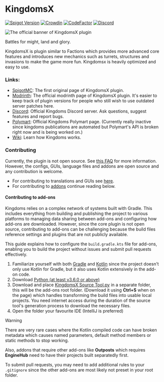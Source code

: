 # KingdomsX

[![Spigot Version](https://img.shields.io/badge/Spigot-1.21-dark_green.svg)](https://shields.io/)
[![Crowdin](https://badges.crowdin.net/kingdomsx/localized.svg)](https://crowdin.com/project/kingdomsx)
[![CodeFactor](https://www.codefactor.io/repository/github/cryptomorin/kingdomsx/badge/master)](https://www.codefactor.io/repository/github/cryptomorin/kingdomsx/overview/master)
[![Discord](https://discordapp.com/api/guilds/429132410748141579/widget.png?style=shield)](https://discord.gg/cKsSwtt)
<!-- Another unofficial Discord badge style: https://img.shields.io/discord/429132410748141579?logo=discord -->

<img src="https://i.imgur.com/Mz7cbAV.png" alt="The official banner of KingdomsX plugin">

Battles for might, land and glory.

KingdomsX is plugin similar to Factions which provides more advanced core features and introduces new mechanics such as
turrets, structures and invasions to make the game more fun.
Kingdomsx is heavily optimized and easy to use.

### Links:

- [SpigotMC](https://www.spigotmc.org/resources/77670/): The first original page of KingdomsX plugin.
- [Modrinth](https://modrinth.com/plugin/kingdomsx/): The official modrinth page of KingdomsX plugin. It's easier to
  keep track of plugin versions for people who still wish to use outdated server patches here.
- [Discord](https://discord.gg/cKsSwtt): Official Kingdoms Discord server. Ask questions, suggest features and report
  bugs.
- [Polymart](https://polymart.org/product/492/kingdomsx): Official Kingdoms Polymart page. (Currently really inactive
  since kingdoms publications are automated but Polymart's API is broken right now and is being worked on.)
- [Wiki](https://github.com/CryptoMorin/KingdomsX/wiki): Learn how Kingdoms works.

### Contributing

Currently, the plugin is not open source. See [this FAQ](https://github.com/CryptoMorin/KingdomsX/wiki/FAQ#source-code)
for more information.
However, the configs, GUIs, language files and addons are open source and any contribution is welcome.

* For contributing to translations and GUIs see [here](https://github.com/CryptoMorin/KingdomsX/wiki/Languages).
* For contributing to [addons](https://github.com/CryptoMorin/KingdomsX/wiki/Addons) continue reading below.

#### Contributing to add-ons

Kingdoms relies on a complex network of systems built with Gradle. This includes everything from building and publishing
the project to various platforms to managing data sharing between add-ons and configuring how add-ons are downloaded.
However, since the core plugin is not open source, contributing to add-ons can be challenging because the build files
reference settings and plugins that are not publicly available.

This guide explains how to configure the `build.gradle.kts` file for add-ons, enabling you to build the project
without issues and submit pull requests effectively.

1. Familiarize yourself with both [Gradle](https://gradle.org/) and [Kotlin](https://kotlinlang.org/)
   since the project doesn't only use Kotlin for Gradle,
   but it also uses Kotlin extensively in the add-on code.
2. Download [Python (at least v3.6.0 or above)](https://www.python.org/downloads/)
3. Download and place
   [KingdomsX Source Tool.py](https://github.com/CryptoMorin/KingdomsX/raw/refs/heads/master/KingdomsX%20Source%20Tool.py)
   in a separate folder, this will be the add-ons root folder.
   (Download it using **Ctrl+S** when on the page) which handles transforming the build files into usable local
   projects.
   You need internet access during the duration of the source tool's generation process to download the necessary files.
4. Open the folder your favourite IDE (IntelliJ is preferred)

> [!WARNING]
> There are very rare cases where the Kotlin compiled code can have broken metadata
> which causes named parameters, default method members or static methods to stop
> working.
>
> Also, addons that require other add-ons like **Outposts** which requires **EngineHub** need to
> have their projects built separatedly first.
>
> To submit pull requests, you may need to add additional rules to your `.gitignore` since the other
> add-ons are most likely not preset in your root folder.
